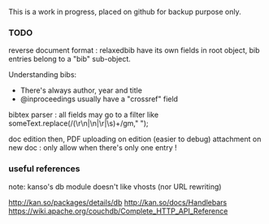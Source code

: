 This is a work in progress, placed on github for backup purpose only.



### TODO

reverse document format : relaxedbib have its own fields in root object, bib 
entries belong to a "bib" sub-object.

Understanding bibs:
 - There's always author, year and title
 - @inproceedings usually have a "crossref" field

bibtex parser : all fields may go to a filter like someText.replace(/(\r\n|\n|\r|\s)+/gm," ");

doc edition
then, PDF uploading on edition (easier to debug)
attachment on new doc : only allow when there's only one entry !

### useful references

note: kanso's db module doesn't like vhosts (nor URL rewriting)

http://kan.so/packages/details/db
http://kan.so/docs/Handlebars
https://wiki.apache.org/couchdb/Complete_HTTP_API_Reference


